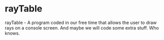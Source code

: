 # rayTable
rayTable - A program coded in our free time that allows the user to draw rays on a console screen.
And maybe we will code some extra stuff. Who knows.